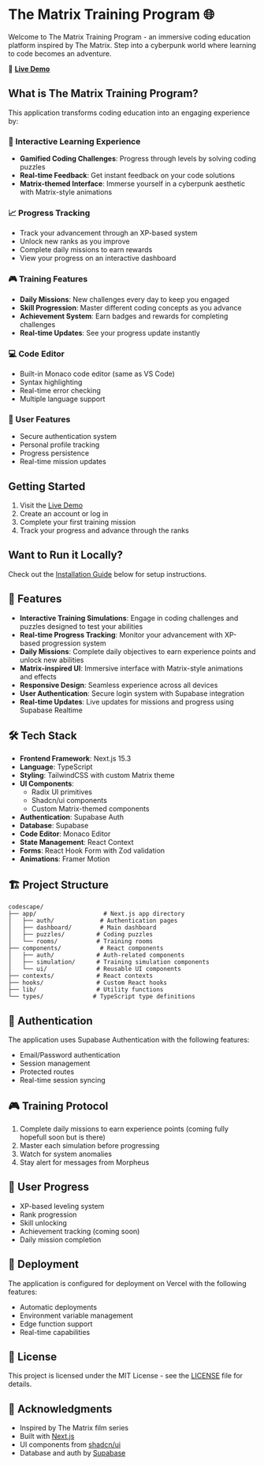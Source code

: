 # The Matrix Training Program 🌐

Welcome to The Matrix Training Program - an immersive coding education platform inspired by The Matrix. Step into a cyberpunk world where learning to code becomes an adventure.

🔗 **[Live Demo](https://codescape-pi.vercel.app/)**

## What is The Matrix Training Program?

This application transforms coding education into an engaging experience by:

### 🎯 Interactive Learning Experience
- **Gamified Coding Challenges**: Progress through levels by solving coding puzzles
- **Real-time Feedback**: Get instant feedback on your code solutions
- **Matrix-themed Interface**: Immerse yourself in a cyberpunk aesthetic with Matrix-style animations

### 📈 Progress Tracking
- Track your advancement through an XP-based system
- Unlock new ranks as you improve
- Complete daily missions to earn rewards
- View your progress on an interactive dashboard

### 🎮 Training Features
- **Daily Missions**: New challenges every day to keep you engaged
- **Skill Progression**: Master different coding concepts as you advance
- **Achievement System**: Earn badges and rewards for completing challenges
- **Real-time Updates**: See your progress update instantly

### 💻 Code Editor
- Built-in Monaco code editor (same as VS Code)
- Syntax highlighting
- Real-time error checking
- Multiple language support

### 🔐 User Features
- Secure authentication system
- Personal profile tracking
- Progress persistence
- Real-time mission updates

## Getting Started

1. Visit the [Live Demo](https://codescape-pi.vercel.app/)
2. Create an account or log in
3. Complete your first training mission
4. Track your progress and advance through the ranks

## Want to Run it Locally?

Check out the [Installation Guide](#installation) below for setup instructions.

## 🚀 Features

- **Interactive Training Simulations**: Engage in coding challenges and puzzles designed to test your abilities
- **Real-time Progress Tracking**: Monitor your advancement with XP-based progression system
- **Daily Missions**: Complete daily objectives to earn experience points and unlock new abilities
- **Matrix-inspired UI**: Immersive interface with Matrix-style animations and effects
- **Responsive Design**: Seamless experience across all devices
- **User Authentication**: Secure login system with Supabase integration
- **Real-time Updates**: Live updates for missions and progress using Supabase Realtime

## 🛠️ Tech Stack

- **Frontend Framework**: Next.js 15.3
- **Language**: TypeScript
- **Styling**: TailwindCSS with custom Matrix theme
- **UI Components**: 
  - Radix UI primitives
  - Shadcn/ui components
  - Custom Matrix-themed components
- **Authentication**: Supabase Auth
- **Database**: Supabase
- **Code Editor**: Monaco Editor
- **State Management**: React Context
- **Forms**: React Hook Form with Zod validation
- **Animations**: Framer Motion

## 🏗️ Project Structure

```
codescape/
├── app/                   # Next.js app directory
│   ├── auth/             # Authentication pages
│   ├── dashboard/        # Main dashboard
│   ├── puzzles/         # Coding puzzles
│   └── rooms/           # Training rooms
├── components/           # React components
│   ├── auth/            # Auth-related components
│   ├── simulation/      # Training simulation components
│   └── ui/              # Reusable UI components
├── contexts/            # React contexts
├── hooks/               # Custom React hooks
├── lib/                 # Utility functions
└── types/              # TypeScript type definitions
```

## 🔐 Authentication

The application uses Supabase Authentication with the following features:
- Email/Password authentication
- Session management
- Protected routes
- Real-time session syncing

## 🎮 Training Protocol

1. Complete daily missions to earn experience points (coming fully hopefull soon but is there)
2. Master each simulation before progressing
3. Watch for system anomalies
4. Stay alert for messages from Morpheus

## 🌟 User Progress

- XP-based leveling system
- Rank progression
- Skill unlocking
- Achievement tracking (coming soon)
- Daily mission completion


## 🚀 Deployment

The application is configured for deployment on Vercel with the following features:
- Automatic deployments
- Environment variable management
- Edge function support
- Real-time capabilities



## 📄 License

This project is licensed under the MIT License - see the [LICENSE](LICENSE) file for details.

## 🙏 Acknowledgments

- Inspired by The Matrix film series
- Built with [Next.js](https://nextjs.org/)
- UI components from [shadcn/ui](https://ui.shadcn.com/)
- Database and auth by [Supabase](https://supabase.com/) 